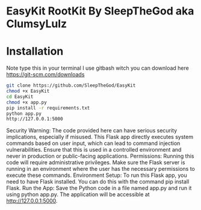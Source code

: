 # EasyKit RootKit By SleepTheGod aka ClumsyLulz

# Installation
Note type this in your terminal I use gitbash witch you can download here https://git-scm.com/downloads
```bash
git clone https://github.com/SleepTheGod/EasyKit
chmod +x EasyKit
cd EasyKit
chmod +x app.py
pip install -r requirements.txt
python app.py
http://127.0.0.1:5000
```

Security Warning: The code provided here can have serious security implications, especially if misused. This Flask app directly executes system commands based on user input, which can lead to command injection vulnerabilities. Ensure that this is used in a controlled environment and never in production or public-facing applications.
Permissions: Running this code will require administrative privileges. Make sure the Flask server is running in an environment where the user has the necessary permissions to execute these commands.
Environment Setup: To run this Flask app, you need to have Flask installed. You can do this with the command pip install Flask.
Run the App: Save the Python code in a file named app.py and run it using python app.py. The application will be accessible at http://127.0.0.1:5000.
